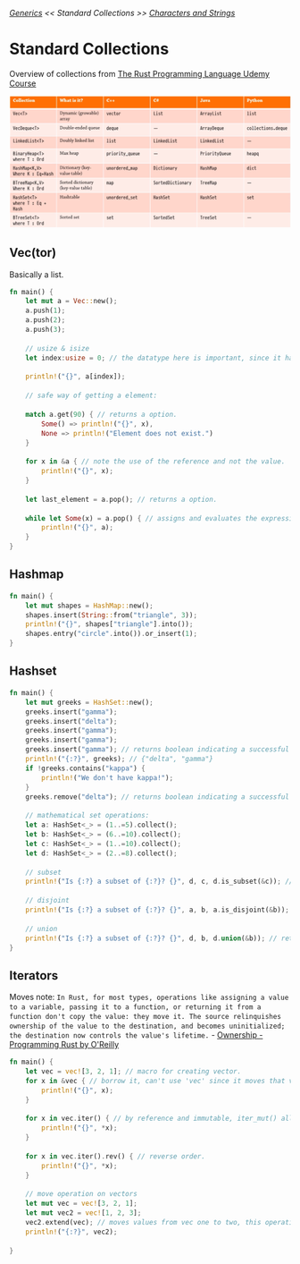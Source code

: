 _[Generics](./generics.md) << Standard Collections >> [Characters and Strings](./characters-strings.md)_

# Standard Collections

Overview of collections from [The Rust Programming Language Udemy Course](https://www.udemy.com/course/rust-lang/)

![Overview of collections](./images/1-standard-collections.png)

## Vec(tor)

Basically a list.

```rust
fn main() {
    let mut a = Vec::new();
    a.push(1);
    a.push(2);   
    a.push(3);   

    // usize & isize
    let index:usize = 0; // the datatype here is important, since it has to be the size of the memory of the system and can't be negative, thus unsigned.

    println!("{}", a[index]);

    // safe way of getting a element:

    match a.get(90) { // returns a option.
        Some() => println!("{}", x),
        None => println!("Element does not exist.")
    }

    for x in &a { // note the use of the reference and not the value.
        println!("{}", x);
    }   

    let last_element = a.pop(); // returns a option.

    while let Some(x) = a.pop() { // assigns and evaluates the expression.
        println!("{}", a);
    }
}
```

## Hashmap

```rust
fn main() {
    let mut shapes = HashMap::new();
    shapes.insert(String::from("triangle", 3));
    println!("{}", shapes["triangle"].into());
    shapes.entry("circle".into()).or_insert(1);
}
```

## Hashset

```rust
fn main() {
    let mut greeks = HashSet::new();
    greeks.insert("gamma");
    greeks.insert("delta");
    greeks.insert("gamma");
    greeks.insert("gamma");
    greeks.insert("gamma"); // returns boolean indicating a successful insert.
    println!("{:?}", greeks); // {"delta", "gamma"}
    if !greeks.contains("kappa") {
        println!("We don't have kappa!"); 
    }
    greeks.remove("delta"); // returns boolean indicating a successful remove.

    // mathematical set operations:
    let a: HashSet<_> = (1..=5).collect();
    let b: HashSet<_> = (6..=10).collect();
    let c: HashSet<_> = (1..=10).collect();
    let d: HashSet<_> = (2..=8).collect();
    
    // subset
    println!("Is {:?} a subset of {:?}? {}", d, c, d.is_subset(&c)); // true

    // disjoint
    println!("Is {:?} a subset of {:?}? {}", a, b, a.is_disjoint(&b)); // true

    // union
    println!("Is {:?} a subset of {:?}? {}", d, b, d.union(&b)); // returns set with them.    
}
```

## Iterators

Moves note: `In Rust, for most types, operations like assigning a value to a variable, passing it to a function, or returning it from a function don't copy the value: they move it. The source relinquishes ownership of the value to the destination, and becomes uninitialized; the destination now controls the value's lifetime.` - [Ownership - Programming Rust by O'Reilly](https://www.oreilly.com/library/view/programming-rust/9781491927274/ch04.html#:~:text=the%20next%20chapter.-,Moves,now%20controls%20the%20value's%20lifetime.)

```rust
fn main() {
    let vec = vec![3, 2, 1]; // macro for creating vector.
    for x in &vec { // borrow it, can't use 'vec' since it moves that vec.
        println!("{}", x);
    }

    for x in vec.iter() { // by reference and immutable, iter_mut() allows for mutable reference.
        println!("{}", *x);
    }

    for x in vec.iter().rev() { // reverse order.
        println!("{}", *x);
    }

    // move operation on vectors
    let mut vec = vec![3, 2, 1];
    let mut vec2 = vec![1, 2, 3];
    vec2.extend(vec); // moves values from vec one to two, this operation uses the vec.into_into_iter(); which transforms it into a iterator.
    println!("{:?}", vec2);
    
}
```
